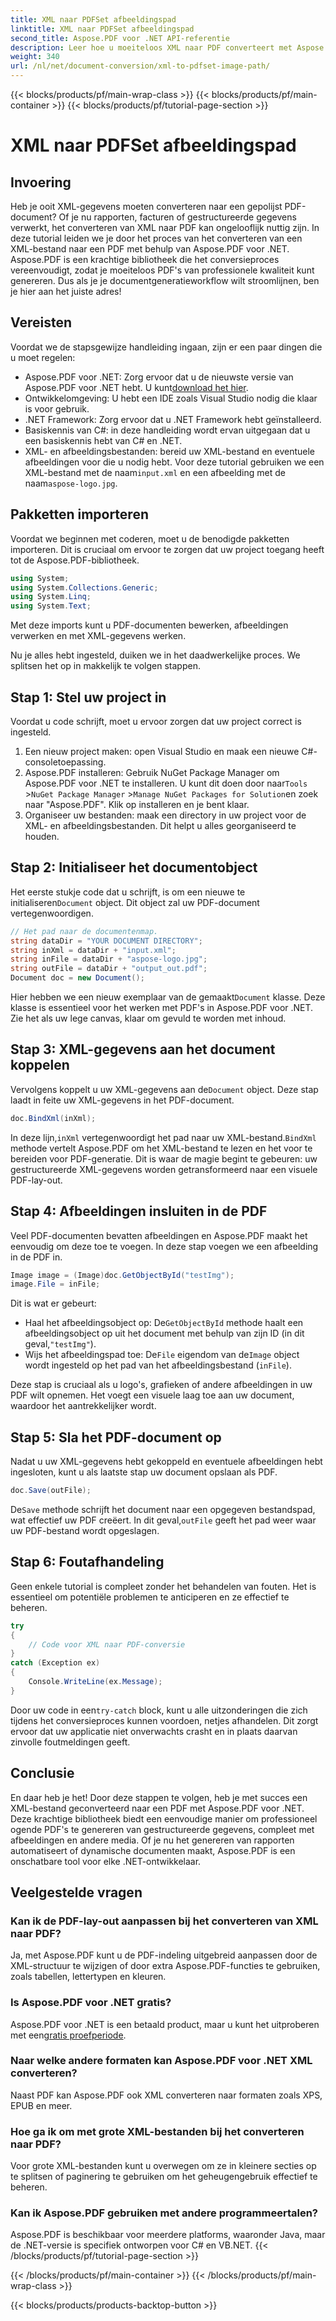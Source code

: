 ```yaml
---
title: XML naar PDFSet afbeeldingspad
linktitle: XML naar PDFSet afbeeldingspad
second_title: Aspose.PDF voor .NET API-referentie
description: Leer hoe u moeiteloos XML naar PDF converteert met Aspose.PDF voor .NET. Deze gedetailleerde gids leidt u stap voor stap door het proces, van installatie tot voltooiing.
weight: 340
url: /nl/net/document-conversion/xml-to-pdfset-image-path/
---
```


{{< blocks/products/pf/main-wrap-class >}}
{{< blocks/products/pf/main-container >}}
{{< blocks/products/pf/tutorial-page-section >}}

# XML naar PDFSet afbeeldingspad

## Invoering

Heb je ooit XML-gegevens moeten converteren naar een gepolijst PDF-document? Of je nu rapporten, facturen of gestructureerde gegevens verwerkt, het converteren van XML naar PDF kan ongelooflijk nuttig zijn. In deze tutorial leiden we je door het proces van het converteren van een XML-bestand naar een PDF met behulp van Aspose.PDF voor .NET. Aspose.PDF is een krachtige bibliotheek die het conversieproces vereenvoudigt, zodat je moeiteloos PDF's van professionele kwaliteit kunt genereren. Dus als je je documentgeneratieworkflow wilt stroomlijnen, ben je hier aan het juiste adres!

## Vereisten

Voordat we de stapsgewijze handleiding ingaan, zijn er een paar dingen die u moet regelen:

-  Aspose.PDF voor .NET: Zorg ervoor dat u de nieuwste versie van Aspose.PDF voor .NET hebt. U kunt[download het hier](https://releases.aspose.com/pdf/net/).
- Ontwikkelomgeving: U hebt een IDE zoals Visual Studio nodig die klaar is voor gebruik.
- .NET Framework: Zorg ervoor dat u .NET Framework hebt geïnstalleerd.
- Basiskennis van C#: in deze handleiding wordt ervan uitgegaan dat u een basiskennis hebt van C# en .NET.
-  XML- en afbeeldingsbestanden: bereid uw XML-bestand en eventuele afbeeldingen voor die u nodig hebt. Voor deze tutorial gebruiken we een XML-bestand met de naam`input.xml` en een afbeelding met de naam`aspose-logo.jpg`.

## Pakketten importeren

Voordat we beginnen met coderen, moet u de benodigde pakketten importeren. Dit is cruciaal om ervoor te zorgen dat uw project toegang heeft tot de Aspose.PDF-bibliotheek.

```csharp
using System;
using System.Collections.Generic;
using System.Linq;
using System.Text;
```

Met deze imports kunt u PDF-documenten bewerken, afbeeldingen verwerken en met XML-gegevens werken.

Nu je alles hebt ingesteld, duiken we in het daadwerkelijke proces. We splitsen het op in makkelijk te volgen stappen.

## Stap 1: Stel uw project in

Voordat u code schrijft, moet u ervoor zorgen dat uw project correct is ingesteld.

1. Een nieuw project maken: open Visual Studio en maak een nieuwe C#-consoletoepassing.
2.  Aspose.PDF installeren: Gebruik NuGet Package Manager om Aspose.PDF voor .NET te installeren. U kunt dit doen door naar`Tools` >`NuGet Package Manager` >`Manage NuGet Packages for Solution`en zoek naar "Aspose.PDF". Klik op installeren en je bent klaar.
3. Organiseer uw bestanden: maak een directory in uw project voor de XML- en afbeeldingsbestanden. Dit helpt u alles georganiseerd te houden.

## Stap 2: Initialiseer het documentobject

 Het eerste stukje code dat u schrijft, is om een nieuwe te initialiseren`Document` object. Dit object zal uw PDF-document vertegenwoordigen.

```csharp
// Het pad naar de documentenmap.
string dataDir = "YOUR DOCUMENT DIRECTORY";
string inXml = dataDir + "input.xml";
string inFile = dataDir + "aspose-logo.jpg";
string outFile = dataDir + "output_out.pdf";
Document doc = new Document();
```

 Hier hebben we een nieuw exemplaar van de gemaakt`Document` klasse. Deze klasse is essentieel voor het werken met PDF's in Aspose.PDF voor .NET. Zie het als uw lege canvas, klaar om gevuld te worden met inhoud.

## Stap 3: XML-gegevens aan het document koppelen

 Vervolgens koppelt u uw XML-gegevens aan de`Document` object. Deze stap laadt in feite uw XML-gegevens in het PDF-document.

```csharp
doc.BindXml(inXml);
```

 In deze lijn,`inXml` vertegenwoordigt het pad naar uw XML-bestand.`BindXml` methode vertelt Aspose.PDF om het XML-bestand te lezen en het voor te bereiden voor PDF-generatie. Dit is waar de magie begint te gebeuren: uw gestructureerde XML-gegevens worden getransformeerd naar een visuele PDF-lay-out.

## Stap 4: Afbeeldingen insluiten in de PDF

Veel PDF-documenten bevatten afbeeldingen en Aspose.PDF maakt het eenvoudig om deze toe te voegen. In deze stap voegen we een afbeelding in de PDF in.

```csharp
Image image = (Image)doc.GetObjectById("testImg");
image.File = inFile;
```

Dit is wat er gebeurt:

-  Haal het afbeeldingsobject op: De`GetObjectById` methode haalt een afbeeldingsobject op uit het document met behulp van zijn ID (in dit geval,`"testImg"`).
-  Wijs het afbeeldingspad toe: De`File` eigendom van de`Image` object wordt ingesteld op het pad van het afbeeldingsbestand (`inFile`).

Deze stap is cruciaal als u logo's, grafieken of andere afbeeldingen in uw PDF wilt opnemen. Het voegt een visuele laag toe aan uw document, waardoor het aantrekkelijker wordt.

## Stap 5: Sla het PDF-document op

Nadat u uw XML-gegevens hebt gekoppeld en eventuele afbeeldingen hebt ingesloten, kunt u als laatste stap uw document opslaan als PDF.

```csharp
doc.Save(outFile);
```

 De`Save` methode schrijft het document naar een opgegeven bestandspad, wat effectief uw PDF creëert. In dit geval,`outFile` geeft het pad weer waar uw PDF-bestand wordt opgeslagen.

## Stap 6: Foutafhandeling

Geen enkele tutorial is compleet zonder het behandelen van fouten. Het is essentieel om potentiële problemen te anticiperen en ze effectief te beheren.

```csharp
try
{
    // Code voor XML naar PDF-conversie
}
catch (Exception ex)
{
    Console.WriteLine(ex.Message);
}
```

 Door uw code in een`try-catch` block, kunt u alle uitzonderingen die zich tijdens het conversieproces kunnen voordoen, netjes afhandelen. Dit zorgt ervoor dat uw applicatie niet onverwachts crasht en in plaats daarvan zinvolle foutmeldingen geeft.

## Conclusie

En daar heb je het! Door deze stappen te volgen, heb je met succes een XML-bestand geconverteerd naar een PDF met Aspose.PDF voor .NET. Deze krachtige bibliotheek biedt een eenvoudige manier om professioneel ogende PDF's te genereren van gestructureerde gegevens, compleet met afbeeldingen en andere media. Of je nu het genereren van rapporten automatiseert of dynamische documenten maakt, Aspose.PDF is een onschatbare tool voor elke .NET-ontwikkelaar.

## Veelgestelde vragen

### Kan ik de PDF-lay-out aanpassen bij het converteren van XML naar PDF?
Ja, met Aspose.PDF kunt u de PDF-indeling uitgebreid aanpassen door de XML-structuur te wijzigen of door extra Aspose.PDF-functies te gebruiken, zoals tabellen, lettertypen en kleuren.

### Is Aspose.PDF voor .NET gratis?
 Aspose.PDF voor .NET is een betaald product, maar u kunt het uitproberen met een[gratis proefperiode](https://releases.aspose.com/).

### Naar welke andere formaten kan Aspose.PDF voor .NET XML converteren?
Naast PDF kan Aspose.PDF ook XML converteren naar formaten zoals XPS, EPUB en meer.

### Hoe ga ik om met grote XML-bestanden bij het converteren naar PDF?
Voor grote XML-bestanden kunt u overwegen om ze in kleinere secties op te splitsen of paginering te gebruiken om het geheugengebruik effectief te beheren.

### Kan ik Aspose.PDF gebruiken met andere programmeertalen?
Aspose.PDF is beschikbaar voor meerdere platforms, waaronder Java, maar de .NET-versie is specifiek ontworpen voor C# en VB.NET.
{{< /blocks/products/pf/tutorial-page-section >}}

{{< /blocks/products/pf/main-container >}}
{{< /blocks/products/pf/main-wrap-class >}}

{{< blocks/products/products-backtop-button >}}
